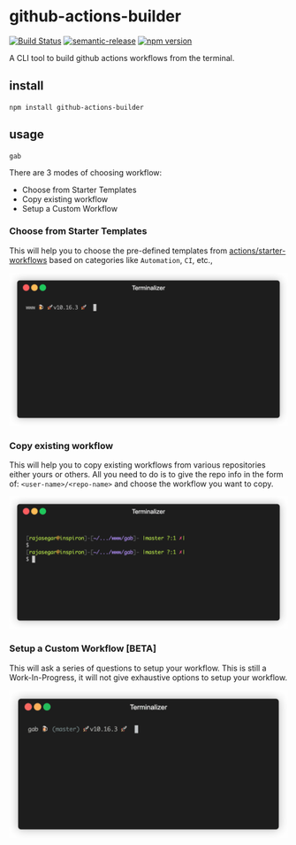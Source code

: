 # github-actions-builder

[![Build Status](https://img.shields.io/endpoint.svg?url=https%3A%2F%2Factions-badge.atrox.dev%2Frajasegar%2Fgithub-actions-builder%2Fbadge%3Fref%3Dmaster&style=flat)](https://actions-badge.atrox.dev/rajasegar/gab/goto?ref=master)
[![semantic-release](https://img.shields.io/badge/%20%20%F0%9F%93%A6%F0%9F%9A%80-semantic--release-e10079.svg)](https://github.com/semantic-release/semantic-release)
[![npm version](http://img.shields.io/npm/v/github-actions-builder.svg?style=flat)](https://npmjs.org/package/github-actions-builder "View this project on npm")

A CLI tool to build github actions workflows from the terminal.

## install

```
npm install github-actions-builder
```

## usage

```
gab
```

There are 3 modes of choosing workflow:
* Choose from Starter Templates
* Copy existing workflow
* Setup a Custom Workflow

### Choose from Starter Templates
This will help you to choose the pre-defined templates from 
[actions/starter-workflows](https://github.com/actions/starter-workflows) based
on categories like `Automation`, `CI`, etc.,

![choose-workflow-demo](choose-demo.gif)

### Copy existing workflow
This will help you to copy existing workflows from various repositories either yours or
others. All you need to do is to give the repo info in the form of:
`<user-name>/<repo-name>` and choose the workflow you want to copy.

![copy-workflow-demo](copy-demo.gif)

### Setup a Custom Workflow [BETA]
This will ask a series of questions to setup your workflow.
This is still a Work-In-Progress, it will not give exhaustive options to setup your workflow.

![custom-workflow-demo](custom-demo.gif)

